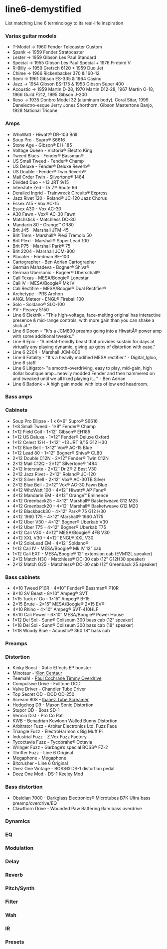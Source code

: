 # line6-demystified
List matching Line 6 terminology to its real-life inspiration

### Variax guitar models

* T-Model → 1960 Fender Telecaster Custom
* Spank → 1959 Fender Stratocaster
* Lester → 1959 Gibson Les Paul Standard
* Special → 1955 Gibson Les Paul Special + 1976 Firebird V
* R-Billy → 1959 Gretsch 6120 + 1959 Duo Jet
* Chime → 1966 Rickenbacker 370 & 160-12
* Semi → 1961 Gibson ES-335 & 1964 Casino
* Jazz → 1954 Gibson ES-175 & 1953 Gibson Super 400
* Acoustic → 1959 Martin D-28, 1970 Martin D12-28, 1967 Martin O-18, 1966 Guild F212, 1995 Gibson J-200
* Reso → 1935 Donbro Model 32 (aluminum body), Coral Sitar, 1999 Danelectro-esque Jerry Jones Shorthorn, Gibson Mastertone Banjo, 1928 National Tricone 

### Amps

* WhoWatt - Hiwatt® DR-103 Brill
* Soup Pro - Supro® S6616
* Stone Age - Gibson® EH-185
* Voltage Queen - Victoria® Electro King
* Tweed Blues - Fender® Bassman®
* US Small Tweed - Fender® Champ
* US Deluxe - Fender® Deluxe Reverb®
* US Double - Fender® Twin Reverb® 
* Mail Order Twin - Silvertone® 1484
* Divided Duo - ÷13 JRT 9/15
* Interstate Zed - Dr Z® Route 66
* Derailed Ingrid - Trainwreck Circuits® Express
* Jazz Rivet 120 - Roland® JC-120 Jazz Chorus
* Essex A15 - Vox AC-15
* Essex A30 - Vox AC-30
* A30 Fawn - Vox® AC-30 Fawn
* Matchstick - Matchless DC-30
* Mandarin 80 - Orange™ OR80
* Brit J45 - Marshall JTM-45
* Brit Trem - Marshall® Plexi Tremolo 50
* Brit Plexi - Marshall® Super Lead 100
* Brit P75 - Marshall Park® 75
* Brit 2204 - Marshall JCM-800
* Placater - Friedman BE-100
* Cartographer - Ben Adrian Cartographer
* German Mahadeva - Bogner® Shiva®
* German Ubersonic - Bogner® Überschall®
* Cali Texas - MESA/Boogie® Lonestar
* Cali IV - MESA/Boogie® Mk IV
* Cali Rectifire - MESA/Boogie® Dual Rectifier®
* Archetype - PRS Archon
* ANGL Meteor - ENGL® Fireball 100
* Solo - Soldano® SLO-100
* PV - Peavey 5150
* Line 6 Elektrik - "This high-voltage, face-melting original has interactive presence &
mid-range controls, with more gain than you can shake a stick at."
* Line 6 Doom = "It's a JCM800 preamp going into a HiwattÂ® power amp with some additional tweaks." 
* Line 6 Epic - "A metal-freindly beast that provides sustain for days at virtually any
playing dynamic, giving up gobs of distortion with ease."
* Line 6 2204 - Marshall JCM-800
* Line 6 Fatality - "It's a heavily modified MESA rectifier." - Digital_Igloo, Line 6 staff
* Line 6 Litigator- "a smooth-overdriving, easy to play, mid-gain, high dollar boutique amp...heavily modded Fender and then hammered on and tweaked until we all liked playing it..." - Ben Adrian
* Line 6 Badonk - A high gain model with lots of low end headroom.

### Bass amps


### Cabinets

* Soup Pro Ellipse - 1 x 6×9″ Supro® S6616
* 1×8 Small Tweed - 1×8″ Fender® Champ
* 1×12 Field Coil - 1×12″ Gibson® EH185
* 1×12 US Deluxe - 1×12″ Fender® Deluxe Oxford
* 1×12 Celest 12H - 1×12″ ÷13 JRT 9/15 G12 H30
* 1×12 Blue Bell - 1×12″ Vox® AC-15 Blue
* 1×12 Lead 80 - 1×12″ Bogner® Shiva® CL80
* 2×12 Double C12N - 2×12″ Fender® Twin C12N
* 2×12 Mail C12Q - 2×12″ Silvertone® 1484
* 2×12 Interstate - 2×12″ Dr Z® Z Best V30
* 2×12 Jazz Rivet - 2×12″ Roland® JC-120
* 2×12 Silver Bell - 2×12″ Vox® AC-30TB Silver
* 2×12 Blue Bell - 2×12″ Vox® AC-30 Fawn Blue
* 4×12 WhoWatt 100 - 4×12″ Hiwatt® AP Fane®
* 4×12 Mandarin EM - 4×12″ Orange™ Eminence
* 4×12 Greenback25 - 4×12″ Marshall® Basketweave G12 M25
* 4×12 Greenback20 - 4×12″ Marshall® Basketweave G12 M20
* 4×12 Blackback30 - 4×12″ Park® 75 G12 H30
* 4×12 1960 T75 - 4×12″ Marshall® 1960 AT75
* 4×12 Uber V30 - 4×12″ Bogner® Uberkab V30
* 4×12 Uber T75 - 4×12″ Bogner® Uberkab T75
* 4×12 Cali V30 - 4×12″ MESA/Boogie® 4FB V30
* 4×12 XXL V30 - 4×12″ ENGL® XXL V30
* 4×12 SoloLead EM - 4×12″ Soldano®
* 1×12 Cali IV - MESA/Boogie® Mk IV 12” cab
* 1×12 Cali EXT - MESA/Boogie® 12” extension cab (EVM12L speaker)
* 2×12 Match H30 - Matchless® DC-30 cab (12” G12H30 speaker)
* 2×12 Match G25 - Matchless® DC-30 cab (12” Greenback 25 speaker)

### Bass cabinets
* 4×10 Tweed P10R - 4×10″ Fender® Bassman® P10R
* 8×10 SV Beast - 8×10″ Ampeg® SVT 
* 1×15 Tuck n’ Go - 1×15″ Ampeg® B-15
* 2×15 Brute - 2×15″ MESA/Boogie® 2×15 EV®
* 4×10 Rhino - 4×10″ Ampeg® SVT-410HLF
* 6×10 Cali Power - 6×10″ MESA/Boogie® Power House
* 1×12 Del Sol - Sunn® Coliseum 300 bass cab (12” speaker)
* 1×18 Del Sol - Sunn® Coliseum 300 bass cab (18” speaker)
* 1×18 Woody Blue - Acoustic® 360 18” bass cab

### Preamps

### Distortion

* Kinky Boost - Xotic Effects EP booster
* Minotaur - [Klon Centaur](https://en.wikipedia.org/wiki/Klon_Centaur)
* Teemah! - [Paul Cochrane Timmy Overdrive](https://reverb.com/p/paul-cochrane-timmy-pedal)
* Compulsive Drive - Fulltone OCD
* Valve Driver - Chandler Tube Driver
* Top Secret OD - DOD OD-250
* Scream 808 - [Ibanez Tube Screamer](https://en.wikipedia.org/wiki/Ibanez_Tube_Screamer)
* Hedgehog D9 - Maxon Sonic Distortion
* Stupor OD - Boss SD-1
* Vermin Dist - Pro Co Rat
* KWB - Benadrian Kowloon Walled Bunny Distortion
* Arbitrator Fuzz - Arbiter Electronics Ltd. Fuzz Face
* Triangle Fuzz - ElectroHarmonix Big Muff Pi
* Industrial Fuzz - Z.Vex Fuzz Factory
* Tycoctavia Fuzz - Tycobrahe® Octavia
* Wringer Fuzz - Garbage’s special BOSS® FZ-2
* Thrifter Fuzz - Line 6 Original
* Megaphone - Megaphone
* Bitcrusher - Line 6 Original
* Deez One Vintage - BOSS© DS-1 distortion pedal
* Deez One Mod - DS-1 Keeley Mod

### Bass distortion
* Obsidian 7000 - Darkglass Electronics® Microtubes B7K Ultra bass preamp/overdrive/EQ
* Clawthorn Drive - Wounded Paw Battering Ram bass overdrive

### Dynamics

### EQ

### Modulation

### Delay

### Reverb

### Pitch/Synth

### Filter

### Wah

### IR

### Presets
